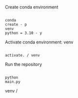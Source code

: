 Create
conda
environment

```

conda
create - p
venv
python = 3.10 - y

```

Activate
conda
environment: venv

```

activate. / venv

```

Run
the
repository

```

python
main.py

```

venv /




